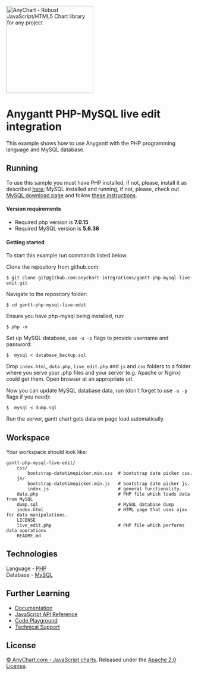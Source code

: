 [<img src="https://cdn.anychart.com/images/logo-transparent-segoe.png?2" width="234px" alt="AnyChart - Robust JavaScript/HTML5 Chart library for any project">](https://anychart.com)
# Anygantt PHP-MySQL live edit integration

This example shows how to use Anygantt with the PHP programming language
and MySQL database.

## Running

To use this sample you must have PHP installed, if not, please,
install it as described [here](http://php.net/manual/en/faq.installation.php);
MySQL installed and running, if not, please, check out
[MySQL download page](https://dev.mysql.com/downloads/installer/) 
and follow [these instructions](http://dev.mysql.com/doc/refman/5.7/en/installing.html).

#### Version requirements
 - Required php version is **7.0.15**
 - Required MySQL version is **5.6.36** 


#### Getting started
To start this example run commands listed below.

Clone the repository from github.com:
```
$ git clone git@github.com:anychart-integrations/gantt-php-mysql-live-edit.git
```

Navigate to the repository folder:
```
$ cd gantt-php-mysql-live-edit
```

Ensure you have php-mysql being installed, run:
```
$ php -m
```

Set up MySQL database, use `-u -p` flags to provide username and password:
```
$  mysql < database_backup.sql
```

Drop `index.html`, `data.php`, `live_edit.php` and `js` and `css` folders
to a folder where you serve your .php files and your server
(e.g. Apache or Nginx) could get them.
Open browser at an appropriate url.

Now you can update MySQL database data, run
(don't forget to use `-u -p` flags if you need):
```
$  mysql < dump.sql
```
Run the server, gantt chart gets data on page load automatically.

## Workspace
Your workspace should look like:
```
gantt-php-mysql-live-edit/
    css/
        bootstrap-datetimepicker.min.css  # bootstrap date picker css.
    js/
        bootstrap-datetimepicker.min.js   # bootstrap date picker js.
        index.js                          # general functionality.
    data.php                              # PHP file which loads data from MySQL
    dump.sql                              # MySQL database dump
    index.html                            # HTML page that uses ajax for data manipulations.
    LICENSE
    live_edit.php                         # PHP file which performs data operations
    README.md
```

## Technologies
Language - [PHP](http://php.net)<br />
Database - [MySQL](https://www.mysql.com/)<br />

## Further Learning
* [Documentation](https://docs.anychart.com)
* [JavaScript API Reference](https://api.anychart.com)
* [Code Playground](https://playground.anychart.com)
* [Technical Support](https://anychart.com/support)

## License
[© AnyChart.com - JavaScript charts](http://www.anychart.com).
Released under the [Apache 2.0 License](https://github.com/anychart-integrations/php-mysql-template/blob/master/LICENSE).